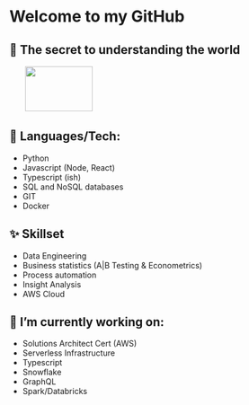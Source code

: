 # Welcome to my GitHub

## 🔭 The secret to understanding the world

&nbsp;&nbsp;&nbsp;&nbsp;&nbsp;&nbsp; <img src="https://render.githubusercontent.com/render/math?math=t = \frac{\bar x - \mu}{s / \sqrt{n}}" width="120" height="80">

## :mega: Languages/Tech:

* Python
* Javascript (Node, React)
* Typescript (ish)
* SQL and NoSQL databases
* GIT
* Docker

## ✨ Skillset

* Data Engineering 
* Business statistics (A|B Testing & Econometrics)
* Process automation
* Insight Analysis
* AWS Cloud 

## 🌱 I’m currently working on:

* Solutions Architect Cert (AWS)
* Serverless Infrastructure
* Typescript
* Snowflake 
* GraphQL
* Spark/Databricks
